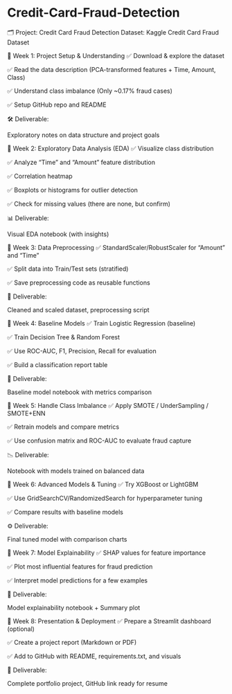 # Credit-Card-Fraud-Detection
🗂️ Project: Credit Card Fraud Detection
Dataset: Kaggle Credit Card Fraud Dataset

🔹 Week 1: Project Setup & Understanding
✅ Download & explore the dataset

✅ Read the data description (PCA-transformed features + Time, Amount, Class)

✅ Understand class imbalance (Only ~0.17% fraud cases)

✅ Setup GitHub repo and README

🛠️ Deliverable:

Exploratory notes on data structure and project goals

🔹 Week 2: Exploratory Data Analysis (EDA)
✅ Visualize class distribution

✅ Analyze “Time” and “Amount” feature distribution

✅ Correlation heatmap

✅ Boxplots or histograms for outlier detection

✅ Check for missing values (there are none, but confirm)

📊 Deliverable:

Visual EDA notebook (with insights)

🔹 Week 3: Data Preprocessing
✅ StandardScaler/RobustScaler for “Amount” and “Time”

✅ Split data into Train/Test sets (stratified)

✅ Save preprocessing code as reusable functions

🔁 Deliverable:

Cleaned and scaled dataset, preprocessing script

🔹 Week 4: Baseline Models
✅ Train Logistic Regression (baseline)

✅ Train Decision Tree & Random Forest

✅ Use ROC-AUC, F1, Precision, Recall for evaluation

✅ Build a classification report table

🧪 Deliverable:

Baseline model notebook with metrics comparison

🔹 Week 5: Handle Class Imbalance
✅ Apply SMOTE / UnderSampling / SMOTE+ENN

✅ Retrain models and compare metrics

✅ Use confusion matrix and ROC-AUC to evaluate fraud capture

📉 Deliverable:

Notebook with models trained on balanced data

🔹 Week 6: Advanced Models & Tuning
✅ Try XGBoost or LightGBM

✅ Use GridSearchCV/RandomizedSearch for hyperparameter tuning

✅ Compare results with baseline models

⚙️ Deliverable:

Final tuned model with comparison charts

🔹 Week 7: Model Explainability
✅ SHAP values for feature importance

✅ Plot most influential features for fraud prediction

✅ Interpret model predictions for a few examples

📌 Deliverable:

Model explainability notebook + Summary plot

🔹 Week 8: Presentation & Deployment
✅ Prepare a Streamlit dashboard (optional)

✅ Create a project report (Markdown or PDF)

✅ Add to GitHub with README, requirements.txt, and visuals

🎯 Deliverable:

Complete portfolio project, GitHub link ready for resume
